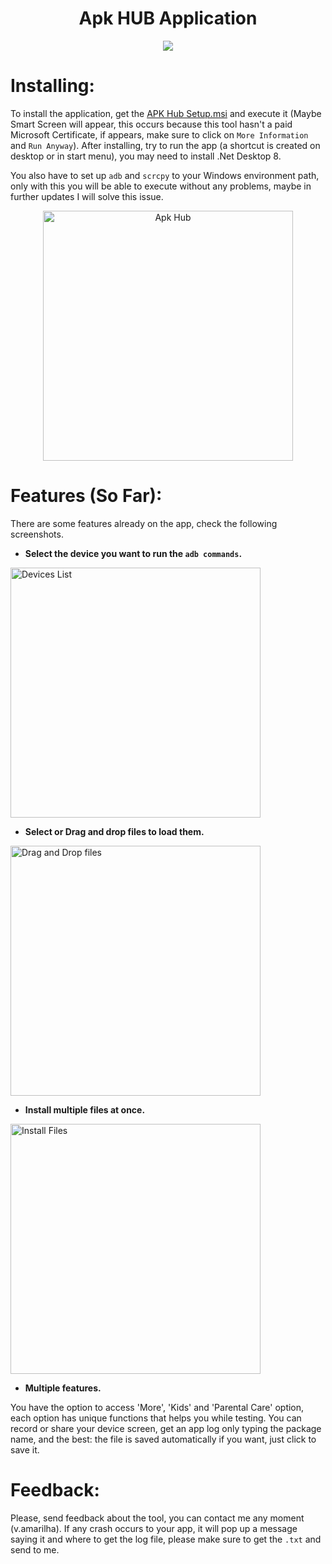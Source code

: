 <h1 align="center"> Apk HUB Application </h1>

<p align="center">
<img loading="lazy" src="http://img.shields.io/static/v1?label=STATUS&message=EM%20DESENVOLVIMENTO&color=GREEN&style=for-the-badge"/>
</p>

# Installing:
To install the application, get the [APK Hub Setup.msi](https://github.com/oAmarilha/Apk-Hub/tree/99e229e94497f45a941d5fff33b7e3389a53d01b/Msi_Installer) and execute it (Maybe Smart Screen will appear, this occurs because this tool hasn't a paid Microsoft Certificate, if appears, make sure to click on ``More Information`` and ``Run Anyway``). After installing, try to run the app (a shortcut is created on desktop or in start menu), you may need to install .Net Desktop 8.

You also have to set up ``adb`` and ``scrcpy`` to your Windows environment path, only with this you will be able to execute without any problems, maybe in further updates I will solve this issue.

<p align="center">
<img src="https://github.com/user-attachments/assets/bff58bf1-c87d-4827-b8cf-16f0bd2b5986" alt="Apk Hub" width="400"/>
</p>

# Features (So Far):

There are some features already on the app, check the following screenshots.

- **Select the device you want to run the ``adb commands``.**

<img src="https://github.com/user-attachments/assets/a48a84f3-ea50-4131-8864-a3c29c9beb1b" alt="Devices List" width="400" />

- **Select or Drag and drop files to load them.**

<img src="https://github.com/user-attachments/assets/e81be2c4-52b3-4da6-8557-e40ac13d921b" alt="Drag and Drop files" width="400" />

- **Install multiple files at once.**

<img src="https://github.com/user-attachments/assets/7284e39b-a73e-4781-9ff8-9a74cc0fcb3e" alt="Install Files" width="400" />

- **Multiple features.**

You have the option to access 'More', 'Kids' and 'Parental Care' option, each option has unique functions that helps you while testing.
You can record or share your device screen, get an app log only typing the package name, and the best: the file is saved automatically if you want, just click to save it.

# Feedback:

Please, send feedback about the tool, you can contact me any moment (v.amarilha).
If any crash occurs to your app, it will pop up a message saying it and where to get the log file, please make sure to get the ``.txt`` and send to me.





